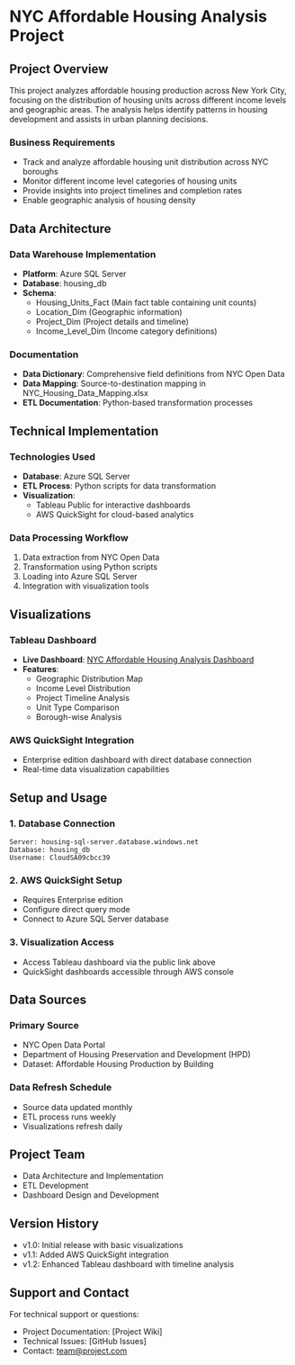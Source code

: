 # NYC Affordable Housing Analysis Project

## Project Overview
This project analyzes affordable housing production across New York City, focusing on the distribution of housing units across different income levels and geographic areas. The analysis helps identify patterns in housing development and assists in urban planning decisions.

### Business Requirements
- Track and analyze affordable housing unit distribution across NYC boroughs
- Monitor different income level categories of housing units
- Provide insights into project timelines and completion rates
- Enable geographic analysis of housing density

## Data Architecture
### Data Warehouse Implementation
- **Platform**: Azure SQL Server
- **Database**: housing_db
- **Schema**:
  - Housing_Units_Fact (Main fact table containing unit counts)
  - Location_Dim (Geographic information)
  - Project_Dim (Project details and timeline)
  - Income_Level_Dim (Income category definitions)

### Documentation
- **Data Dictionary**: Comprehensive field definitions from NYC Open Data
- **Data Mapping**: Source-to-destination mapping in NYC_Housing_Data_Mapping.xlsx
- **ETL Documentation**: Python-based transformation processes

## Technical Implementation
### Technologies Used
- **Database**: Azure SQL Server
- **ETL Process**: Python scripts for data transformation
- **Visualization**: 
  - Tableau Public for interactive dashboards
  - AWS QuickSight for cloud-based analytics

### Data Processing Workflow
1. Data extraction from NYC Open Data
2. Transformation using Python scripts
3. Loading into Azure SQL Server
4. Integration with visualization tools

## Visualizations
### Tableau Dashboard
- **Live Dashboard**: [NYC Affordable Housing Analysis Dashboard](https://public.tableau.com/app/profile/alex.santana2165/viz/CIS4400HW2VIZUALS/Dashboard1?publish=yes)
- **Features**:
  - Geographic Distribution Map
  - Income Level Distribution
  - Project Timeline Analysis
  - Unit Type Comparison
  - Borough-wise Analysis

### AWS QuickSight Integration
- Enterprise edition dashboard with direct database connection
- Real-time data visualization capabilities

## Setup and Usage
### 1. Database Connection
```
Server: housing-sql-server.database.windows.net
Database: housing_db
Username: CloudSA09cbcc39
```

### 2. AWS QuickSight Setup
- Requires Enterprise edition
- Configure direct query mode
- Connect to Azure SQL Server database

### 3. Visualization Access
- Access Tableau dashboard via the public link above
- QuickSight dashboards accessible through AWS console

## Data Sources
### Primary Source
- NYC Open Data Portal
- Department of Housing Preservation and Development (HPD)
- Dataset: Affordable Housing Production by Building

### Data Refresh Schedule
- Source data updated monthly
- ETL process runs weekly
- Visualizations refresh daily

## Project Team
- Data Architecture and Implementation
- ETL Development
- Dashboard Design and Development

## Version History
- v1.0: Initial release with basic visualizations
- v1.1: Added AWS QuickSight integration
- v1.2: Enhanced Tableau dashboard with timeline analysis

## Support and Contact
For technical support or questions:
- Project Documentation: [Project Wiki]
- Technical Issues: [GitHub Issues]
- Contact: team@project.com
